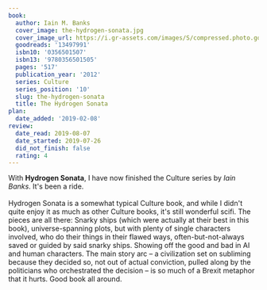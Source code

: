 ```yaml
---
book:
  author: Iain M. Banks
  cover_image: the-hydrogen-sonata.jpg
  cover_image_url: https://i.gr-assets.com/images/S/compressed.photo.goodreads.com/books/1340894566l/13497991._SX98_.jpg
  goodreads: '13497991'
  isbn10: '0356501507'
  isbn13: '9780356501505'
  pages: '517'
  publication_year: '2012'
  series: Culture
  series_position: '10'
  slug: the-hydrogen-sonata
  title: The Hydrogen Sonata
plan:
  date_added: '2019-02-08'
review:
  date_read: 2019-08-07
  date_started: 2019-07-26
  did_not_finish: false
  rating: 4
---
```


With **Hydrogen Sonata**, I have now finished the Culture series by *Iain Banks*. It's been a ride.<br /><br />Hydrogen Sonata is a somewhat typical Culture book, and while I didn't quite enjoy it as much as other Culture books, it's still wonderful scifi. The pieces are all there: Snarky ships (which were actually at their best in this book), universe-spanning plots, but with plenty of single characters involved, who do their things in their flawed ways, often-but-not-always saved or guided by said snarky ships. Showing off the good and bad in AI and human characters. The main story arc – a civilization set on subliming because they decided so, not out of actual conviction, pulled along by the politicians who orchestrated the decision – is so much of a Brexit metaphor that it hurts. Good book all around.
